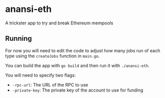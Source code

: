 # anansi-eth
A trickster app to try and break Ethereum mempools

## Running
For now you will need to edit the code to adjust how many jobs run of each type using the `createJobs` function in `main.go`.

You can build the app with `go build` and then run it with `./anansi-eth`.

You will need to specify two flags:
- `-rpc-url`: The URL of the RPC to use
- `-private-key`: The private key of the account to use for funding
